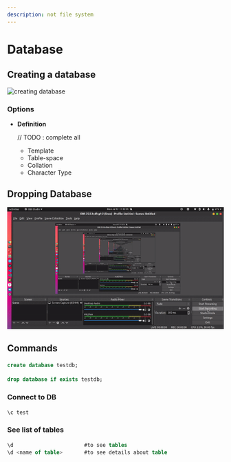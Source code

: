 ```yaml
---
description: not file system
---
```


# Database

## Creating a database

![creating database](../.gitbook/assets/create-database%20%281%29%20%281%29%20%281%29%20%282%29%20%283%29%20%283%29%20%281%29.gif)

### Options

* **Definition**

  // TODO : complete all

  * Template 
  * Table-space
  * Collation
  * Character Type

## Dropping Database

![drop database](../.gitbook/assets/output%20%284%29.gif)

## Commands

```sql
create database testdb;

drop database if exists testdb;
```

### Connect to DB

```sql
\c test
```

### See list of tables

```sql
\d                       #to see tables
\d <name of table>       #to see details about table
```

